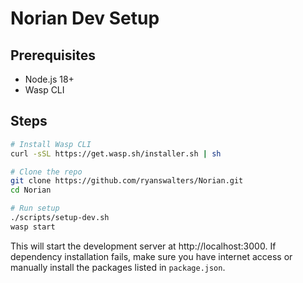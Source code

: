 # Norian Dev Setup

## Prerequisites
- Node.js 18+
- Wasp CLI

## Steps

```bash
# Install Wasp CLI
curl -sSL https://get.wasp.sh/installer.sh | sh

# Clone the repo
git clone https://github.com/ryanswalters/Norian.git
cd Norian

# Run setup
./scripts/setup-dev.sh
wasp start
```

This will start the development server at http://localhost:3000. If dependency installation fails, make sure you have internet access or manually install the packages listed in `package.json`.
